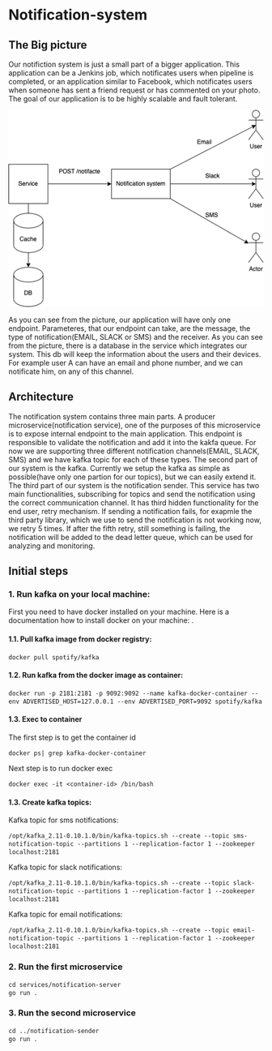 # Notification-system

## The Big picture

Our notifiction system is just a small part of a bigger application. This application can be a Jenkins job, which notificates users when pipeline is completed, or an application similar to Facebook, which notificates users when someone has sent a friend request or has commented on your photo. The goal of our application is to be highly scalable and fault tolerant. 

![plot](./images/BigPicture.png)

As you can see from the picture, our application will have only one endpoint. Parameteres, that our endpoint can take, are the message, the type of notification(EMAIL, SLACK or SMS) and the receiver. As you can see from the picture, there is a database in the service which integrates our system. This db will keep the information about the users and their devices. For example user A can have an email and phone number, and we can notificate him, on any of this channel. 

## Architecture

The notification system contains three main parts. A producer microservice(notification service), one of the purposes of this microservice is to expose internal endpoint to the main application. This endpoint is responsible to validate the notification and add it into the kakfa queue. For now we are supporting three different notification channels(EMAIL, SLACK, SMS) and we have kafka topic for each of these types. The second part of our system is the kafka. Currently we setup the kafka as simple as possible(have only one partion for our topics), but we can easily extend it. The third part of our system is the notification sender. This service has two main functionalities, subscribing for  topics and send the notification using the correct communication channel. It has third hidden functionality for the end user, retry mechanism. If sending a notification fails, for exapmle the third party library, which we use to send the notification is not working now, we retry 5 times. If after the fifth retry, still something is failing, the notification will be added to the dead letter queue, which can be used for analyzing and monitoring. 

## Initial steps
### 1. Run kafka on your local machine:
First you need to have docker installed on your machine. Here is a
documentation how to install docker on your machine: .
#### 1.1. Pull kafka image from docker registry:
```
docker pull spotify/kafka
```
#### 1.2. Run kafka from the docker image as container:
```
docker run -p 2181:2181 -p 9092:9092 --name kafka-docker-container --env ADVERTISED_HOST=127.0.0.1 --env ADVERTISED_PORT=9092 spotify/kafka
```

#### 1.3. Exec to container
The first step is to get the container id
```
docker ps| grep kafka-docker-container
```
Next step is to run docker exec
```
docker exec -it <container-id> /bin/bash
```
#### 1.3. Create kafka topics:
Kafka topic for sms notifications:

```
/opt/kafka_2.11-0.10.1.0/bin/kafka-topics.sh --create --topic sms-notification-topic --partitions 1 --replication-factor 1 --zookeeper localhost:2181
```

Kafka topic for slack notifications:
```
/opt/kafka_2.11-0.10.1.0/bin/kafka-topics.sh --create --topic slack-notification-topic --partitions 1 --replication-factor 1 --zookeeper localhost:2181
```

Kafka topic for email notifications:
```
/opt/kafka_2.11-0.10.1.0/bin/kafka-topics.sh --create --topic email-notification-topic --partitions 1 --replication-factor 1 --zookeeper localhost:2181
```

### 2. Run the first microservice
```
cd services/notification-server
go run .
```

### 3. Run the second microservice
```
cd ../notification-sender
go run .
```

